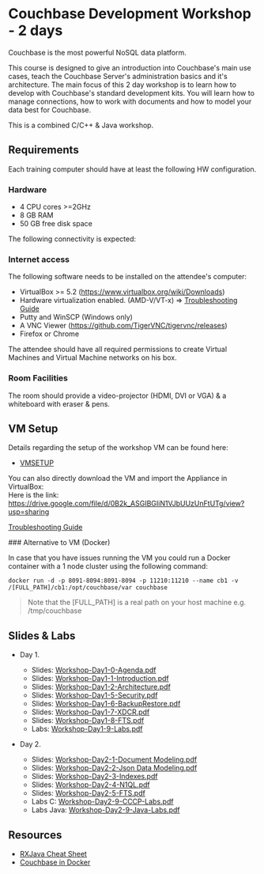 # Couchbase Development Workshop - 2 days

Couchbase is the most powerful NoSQL data platform.

This course is designed to give an introduction into Couchbase's main use cases, teach the Couchbase Server's administration basics and it's architecture. The main focus of this 2 day workshop is to learn how to develop with Couchbase's standard development kits. You will learn how to manage connections, how to work with documents and how to model your data best for Couchbase.

This is a combined C/C++ & Java workshop. 

## Requirements

Each training computer should have at least the following HW configuration.

### Hardware

  * 4 CPU cores >=2GHz
  * 8 GB RAM
  * 50 GB free disk space

The following connectivity is expected:

### Internet access

The following software needs to be installed on the attendee's computer:

  * VirtualBox >= 5.2 (https://www.virtualbox.org/wiki/Downloads)
  * Hardware virtualization enabled. (AMD-V/VT-x) => [Troubleshooting Guide](https://github.com/vgasiunas/cb-workshop-2d/blob/master/slides/Workshop-Troubleshoot-Guide.pdf)
  * Putty and WinSCP (Windows only)
  * A VNC Viewer (https://github.com/TigerVNC/tigervnc/releases)
  * Firefox or Chrome

The attendee should have all required permissions to create Virtual Machines and Virtual Machine networks on his box.

### Room Facilities

The room should provide a video-projector (HDMI, DVI or VGA) & a whiteboard with eraser & pens.

## VM Setup

Details regarding the setup of the workshop VM can be found here:

* [VMSETUP](https://github.com/vgasiunas/cb-workshop-2d/blob/master/VMSETUP.md)

You can also directly download the VM and import the Appliance in VirtualBox:  
Here is the link:  https://drive.google.com/file/d/0B2k_ASGIBGIiN1VJbUUzUnFtUTg/view?usp=sharing

[Troubleshooting Guide](https://github.com/vgasiunas/cb-workshop-2d/blob/master/slides/Workshop-Troubleshoot-Guide.pdf)

### Alternative to VM (Docker)

In case that you have issues running the VM you could run a Docker container  with a 1 node cluster using the following command:

```
docker run -d -p 8091-8094:8091-8094 -p 11210:11210 --name cb1 -v /[FULL_PATH]/cb1:/opt/couchbase/var couchbase
```

> Note that the [FULL_PATH] is a real path on your host machine e.g. /tmp/couchbase
## Slides & Labs

* Day 1.
  * Slides: [Workshop-Day1-0-Agenda.pdf](https://github.com/vgasiunas/cb-workshop-2d/blob/master/slides/Day1/Workshop-Day1-0-Agenda.pdf)
  * Slides: [Workshop-Day1-1-Introduction.pdf](https://github.com/vgasiunas/cb-workshop-2d/blob/master/slides/Day1/Workshop-Day1-1-Introduction.pdf)
  * Slides: [Workshop-Day1-2-Architecture.pdf](https://github.com/vgasiunas/cb-workshop-2d/blob/master/slides/Day1/Workshop-Day1-2-Architecture.pdf)
  * Slides: [Workshop-Day1-5-Security.pdf](https://github.com/vgasiunas/cb-workshop-2d/blob/master/slides/Day1/Workshop-Day1-5-Security.pdf)
  * Slides: [Workshop-Day1-6-BackupRestore.pdf](https://github.com/vgasiunas/cb-workshop-2d/blob/master/slides/Day1/Workshop-Day1-6-BackupRestore.pdf)
  * Slides: [Workshop-Day1-7-XDCR.pdf](https://github.com/vgasiunas/cb-workshop-2d/blob/master/slides/Day1/Workshop-Day1-7-XDCR.pdf)
  * Slides: [Workshop-Day1-8-FTS.pdf](https://github.com/vgasiunas/cb-workshop-2d/blob/master/slides/Day1/Workshop-Day1-8-FTS.pdf)
  * Labs: [Workshop-Day1-9-Labs.pdf](https://github.com/vgasiunas/cb-workshop-2d/blob/master/slides/Day1/Workshop-Day1-9-Labs.pdf)

* Day 2.
  * Slides: [Workshop-Day2-1-Document Modeling.pdf](https://github.com/vgasiunas/cb-workshop-2d/blob/master/slides/Day2/Workshop-Day2-1-Document%20Modeling.pdf)
  * Slides: [Workshop-Day2-2-Json Data Modeling.pdf](https://github.com/vgasiunas/cb-workshop-2d/blob/master/slides/Day2/Workshop-Day2-2-Json%20Data%20Modeling.pdf)
  * Slides: [Workshop-Day2-3-Indexes.pdf](https://github.com/vgasiunas/cb-workshop-2d/blob/master/slides/Day2/Workshop-Day2-3-Indexes.pdf)
  * Slides: [Workshop-Day2-4-N1QL.pdf](https://github.com/vgasiunas/cb-workshop-2d/blob/master/slides/Day2/Workshop-Day2-4-N1QL.pdf)
  * Slides: [Workshop-Day2-5-FTS.pdf](https://github.com/vgasiunas/cb-workshop-2d/blob/master/slides/Day2/Workshop-Day2-5-FTS.pdf)
  * Labs C: [Workshop-Day2-9-CCCP-Labs.pdf](https://github.com/vgasiunas/cb-workshop-2d/blob/master/slides/Day2/Workshop-Day2-9-CCCP-Labs.pdf)
  * Labs Java: [Workshop-Day2-9-Java-Labs.pdf](https://github.com/vgasiunas/cb-workshop-2d/blob/master/slides/Day2/Workshop-Day2-9-Java-Labs.pdf)

## Resources

* [RXJava Cheat Sheet](http://files.zeroturnaround.com/pdf/zt-rxjava-cheat-sheet.pdf)
* [Couchbase in Docker](https://developer.couchbase.com/documentation/server/current/install/docker-deploy-single-node-cluster.html)